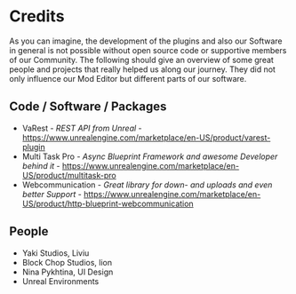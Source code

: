 # **Credits**
As you can imagine, the development of the plugins and also our Software in general is not possible without open source code or supportive members of our Community.
The following should give an overview of some great people and projects that really helped us along our journey. They did not only influence our Mod Editor but different
parts of our software.

## Code / Software / Packages
* VaRest - *REST API from Unreal* - https://www.unrealengine.com/marketplace/en-US/product/varest-plugin
* Multi Task Pro - *Async Blueprint Framework and awesome Developer behind it* - https://www.unrealengine.com/marketplace/en-US/product/multitask-pro
* Webcommunication - *Great library for down- and uploads and even better Support* - https://www.unrealengine.com/marketplace/en-US/product/http-blueprint-webcommunication


## People
* Yaki Studios, Liviu
* Block Chop Studios, lion
* Nina Pykhtina, UI Design
* Unreal Environments

